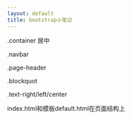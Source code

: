 ```yaml
---
layout: default
title: bootstrap小笔记
---
```


.container 居中

.navbar

.page-header

.blockquot

.text-right/left/center





index.html和模板default.html在页面结构上
